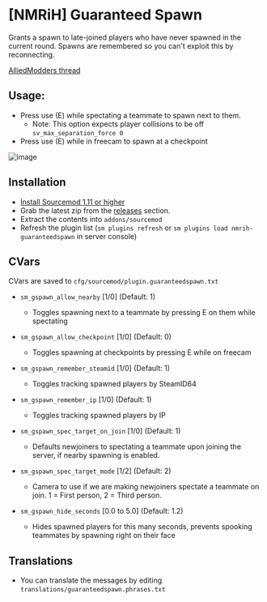# [NMRiH] Guaranteed Spawn
Grants a spawn to late-joined players who have never spawned in the current round.
Spawns are remembered so you can't exploit this by reconnecting. 

[AlliedModders thread](https://forums.alliedmods.net/showthread.php?t=335238)

## Usage:
- Press use (E) while spectating a teammate to spawn next to them. 
  - Note: This option expects player collisions to be off `sv_max_separation_force 0`
- Press use (E) while in freecam to spawn at a checkpoint

![image](https://user-images.githubusercontent.com/11559683/177451357-2ceaaa95-8f88-4aa0-bf02-f8d6cb664f4f.png)


## Installation
- [Install Sourcemod 1.11 or higher](https://wiki.alliedmods.net/Installing_sourcemod)
- Grab the latest zip from the [releases](https://github.com/dysphie/nmrih-guaranteedspawn/releases) section.
- Extract the contents into `addons/sourcemod`
- Refresh the plugin list (`sm plugins refresh` or `sm plugins load nmrih-guaranteedspawn` in server console)


## CVars

CVars are saved to `cfg/sourcemod/plugin.guaranteedspawn.txt`

- `sm_gspawn_allow_nearby` [1/0] (Default: 1)
  - Toggles spawning next to a teammate by pressing E on them while spectating

- `sm_gspawn_allow_checkpoint` [1/0] (Default: 0)
  - Toggles spawning at checkpoints by pressing E while on freecam

- `sm_gspawn_remember_steamid` [1/0] (Default: 1)
  - Toggles tracking spawned players by SteamID64

- `sm_gspawn_remember_ip` [1/0] (Default: 1)
  - Toggles tracking spawned players by IP

- `sm_gspawn_spec_target_on_join` [1/0] (Default: 1)
  - Defaults newjoiners to spectating a teammate upon joining the server, if nearby spawning is enabled.

- `sm_gspawn_spec_target_mode` [1/2] (Default: 2)
  - Camera to use if we are making newjoiners spectate a teammate on join. 1 = First person, 2 = Third person.

- `sm_gspawn_hide_seconds` [0.0 to 5.0] (Default: 1.2)
  - Hides spawned players for this many seconds, prevents spooking teammates by spawning right on their face

## Translations

- You can translate the messages by editing `translations/guaranteedspawn.phrases.txt`
